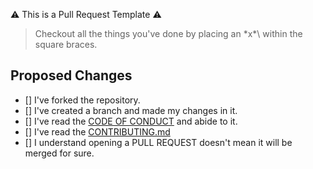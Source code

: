 :warning: This is a Pull Request Template :warning:

> Checkout all the things you've done by placing an \*x*\ within the square braces.

## Proposed Changes
- [] I've forked the repository.
- [] I've created a branch and made my changes in it. 
- [] I've read the [CODE OF CONDUCT](https://github.com/my-first-pr/hacktoberfest-2018/blob/master/CODE_OF_CONDUCT.md) and abide to it.
- [] I've read the [CONTRIBUTING.md](https://github.com/my-first-pr/hacktoberfest-2018/blob/master/CONTRIBUTING.md)
- [] I understand opening a PULL REQUEST doesn't mean it will be merged for sure.
